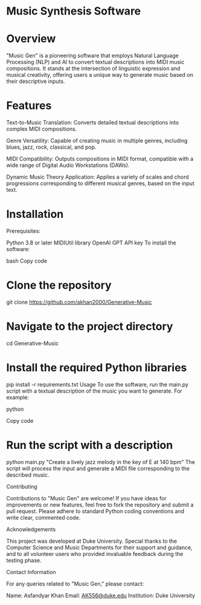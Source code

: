 # Music Synthesis Software

# Overview

"Music Gen" is a pioneering software that employs Natural Language Processing (NLP) and AI to convert textual descriptions into MIDI music compositions. It stands at the intersection of linguistic expression and musical creativity, offering users a unique way to generate music based on their descriptive inputs.

# Features

Text-to-Music Translation: Converts detailed textual descriptions into complex MIDI compositions.

Genre Versatility: Capable of creating music in multiple genres, including blues, jazz, rock, classical, and pop.

MIDI Compatibility: Outputs compositions in MIDI format, compatible with a wide range of Digital Audio Workstations (DAWs).

Dynamic Music Theory Application: Applies a variety of scales and chord progressions corresponding to different musical genres, based on the input text.

# Installation

Prerequisites:

Python 3.8 or later
MIDIUtil library
OpenAI GPT API key
To install the software:

bash
Copy code
# Clone the repository
git clone https://github.com/akhan2000/Generative-Music

# Navigate to the project directory
cd Generative-Music

# Install the required Python libraries
pip install -r requirements.txt
Usage
To use the software, run the main.py script with a textual description of the music you want to generate. For example:

python

Copy code
# Run the script with a description
python main.py "Create a lively jazz melody in the key of E at 140 bpm"
The script will process the input and generate a MIDI file corresponding to the described music.

Contributing

Contributions to "Music Gen" are welcome! If you have ideas for improvements or new features, feel free to fork the repository and submit a pull request. Please adhere to standard Python coding conventions and write clear, commented code.


Acknowledgements

This project was developed at Duke University. Special thanks to the Computer Science and Music Departments for their support and guidance, and to all volunteer users who provided invaluable feedback during the testing phase.

Contact Information

For any queries related to "Music Gen," please contact:

Name: Asfandyar Khan
Email: AK556@duke.edu
Institution: Duke University
